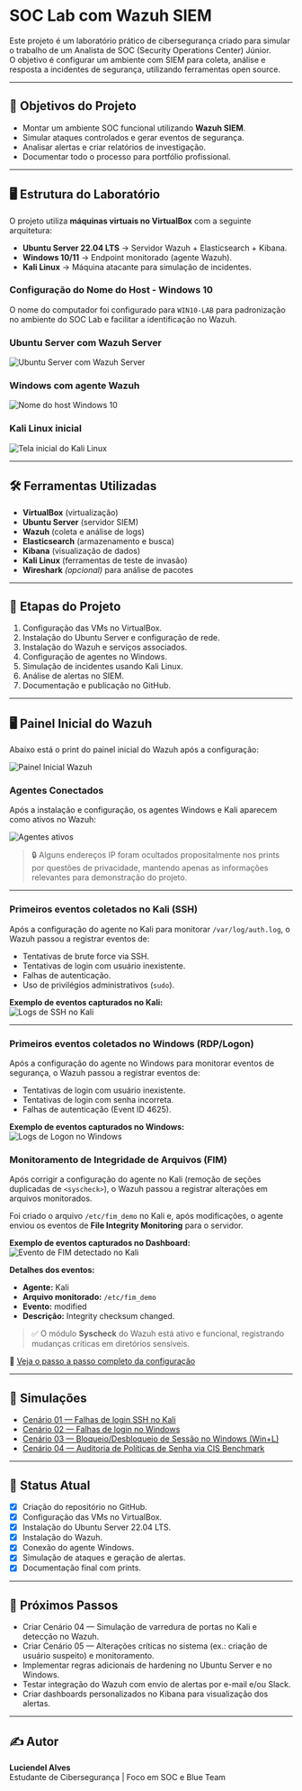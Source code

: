 # SOC Lab com Wazuh SIEM

Este projeto é um laboratório prático de cibersegurança criado para simular o trabalho de um Analista de SOC (Security Operations Center) Júnior.  
O objetivo é configurar um ambiente com SIEM para coleta, análise e resposta a incidentes de segurança, utilizando ferramentas open source.

---

## 🎯 Objetivos do Projeto
- Montar um ambiente SOC funcional utilizando **Wazuh SIEM**.
- Simular ataques controlados e gerar eventos de segurança.
- Analisar alertas e criar relatórios de investigação.
- Documentar todo o processo para portfólio profissional.

---

## 🖥️ Estrutura do Laboratório
O projeto utiliza **máquinas virtuais no VirtualBox** com a seguinte arquitetura:

- **Ubuntu Server 22.04 LTS** → Servidor Wazuh + Elasticsearch + Kibana.
- **Windows 10/11** → Endpoint monitorado (agente Wazuh).
- **Kali Linux** → Máquina atacante para simulação de incidentes.

### Configuração do Nome do Host - Windows 10
O nome do computador foi configurado para `WIN10-LAB` para padronização no ambiente do SOC Lab e facilitar a identificação no Wazuh.

### Ubuntu Server com Wazuh Server
![Ubuntu Server com Wazuh Server](docs/docs_ubuntu_server.png)

### Windows com agente Wazuh
![Nome do host Windows 10](docs/win10_nome_host.png)

### Kali Linux inicial
![Tela inicial do Kali Linux](docs/docs_kali_inicial.png)

---

## 🛠️ Ferramentas Utilizadas
- **VirtualBox** (virtualização)
- **Ubuntu Server** (servidor SIEM)
- **Wazuh** (coleta e análise de logs)
- **Elasticsearch** (armazenamento e busca)
- **Kibana** (visualização de dados)
- **Kali Linux** (ferramentas de teste de invasão)
- **Wireshark** *(opcional)* para análise de pacotes

---

## 📅 Etapas do Projeto
1. Configuração das VMs no VirtualBox.
2. Instalação do Ubuntu Server e configuração de rede.
3. Instalação do Wazuh e serviços associados.
4. Configuração de agentes no Windows.
5. Simulação de incidentes usando Kali Linux.
6. Análise de alertas no SIEM.
7. Documentação e publicação no GitHub.

---

## 🖥️ Painel Inicial do Wazuh

Abaixo está o print do painel inicial do Wazuh após a configuração:

![Painel Inicial Wazuh](docs/wazuh_painel_inicial.png)

### Agentes Conectados
Após a instalação e configuração, os agentes Windows e Kali aparecem como ativos no Wazuh:

![Agentes ativos](docs/agents_ativos.png)  
> 🔒 Alguns endereços IP foram ocultados propositalmente nos prints por questões de privacidade, mantendo apenas as informações relevantes para demonstração do projeto.

---

### Primeiros eventos coletados no Kali (SSH)
Após a configuração do agente no Kali para monitorar `/var/log/auth.log`, o Wazuh passou a registrar eventos de:
- Tentativas de brute force via SSH.
- Tentativas de login com usuário inexistente.
- Falhas de autenticação.
- Uso de privilégios administrativos (`sudo`).

**Exemplo de eventos capturados no Kali:**  
![Logs de SSH no Kali](docs/wazuh_kali_ssh_logs.png)

---

### Primeiros eventos coletados no Windows (RDP/Logon)
Após a configuração do agente no Windows para monitorar eventos de segurança, o Wazuh passou a registrar eventos de:
- Tentativas de login com usuário inexistente.
- Tentativas de login com senha incorreta.
- Falhas de autenticação (Event ID 4625).

**Exemplo de eventos capturados no Windows:**  
![Logs de Logon no Windows](docs/win_4625_events.png)

### Monitoramento de Integridade de Arquivos (FIM)

Após corrigir a configuração do agente no Kali (remoção de seções duplicadas de `<syscheck>`), o Wazuh passou a registrar alterações em arquivos monitorados.

Foi criado o arquivo `/etc/fim_demo` no Kali e, após modificações, o agente enviou os eventos de **File Integrity Monitoring** para o servidor.  

**Exemplo de eventos capturados no Dashboard:**  
![Evento de FIM detectado no Kali](docs/fim_demo_event.png)

**Detalhes dos eventos:**
- **Agente:** Kali  
- **Arquivo monitorado:** `/etc/fim_demo`  
- **Evento:** modified  
- **Descrição:** Integrity checksum changed.  

> ✅ O módulo **Syscheck** do Wazuh está ativo e funcional, registrando mudanças críticas em diretórios sensíveis.

📄 [Veja o passo a passo completo da configuração](docs/03-simulacoes/03-fim-kali.md)

---

## 🎯 Simulações
- [Cenário 01 — Falhas de login SSH no Kali](docs/03-simulacoes/01-ssh-falhas-kali.md)  
- [Cenário 02 — Falhas de login no Windows](docs/03-simulacoes/02-windows-falhas-login.md)  
- [Cenário 03 — Bloqueio/Desbloqueio de Sessão no Windows (Win+L)](docs/03-simulacoes/03-windows-lock-unlock.md)
- [Cenário 04 — Auditoria de Políticas de Senha via CIS Benchmark](docs/03-simulacoes/05-windows-sca-cis-password.md)

---

## 📂 Status Atual
- [x] Criação do repositório no GitHub.
- [x] Configuração das VMs no VirtualBox.
- [x] Instalação do Ubuntu Server 22.04 LTS.
- [x] Instalação do Wazuh.
- [x] Conexão do agente Windows.
- [x] Simulação de ataques e geração de alertas.
- [x] Documentação final com prints.

---

## 📌 Próximos Passos
- Criar Cenário 04 — Simulação de varredura de portas no Kali e detecção no Wazuh.
- Criar Cenário 05 — Alterações críticas no sistema (ex.: criação de usuário suspeito) e monitoramento.
- Implementar regras adicionais de hardening no Ubuntu Server e no Windows.
- Testar integração do Wazuh com envio de alertas por e-mail e/ou Slack.
- Criar dashboards personalizados no Kibana para visualização dos alertas.

---

## ✍️ Autor
**Luciendel Alves**  
Estudante de Cibersegurança | Foco em SOC e Blue Team

